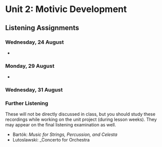 # Unit 2: Motivic Development

## Listening Assignments

### Wednesday, 24 August

- 

### Monday, 29 August

-

### Wednesday, 31 August

### Further Listening

These will not be directly discussed in class, but you should study these recordings while working on the unit project (during lesson weeks). They may appear on the final listening examination as well.

- Bartók: _Music for Strings, Percussion, and Celesta_
- Lutoslawski: _Concerto for Orchestra
